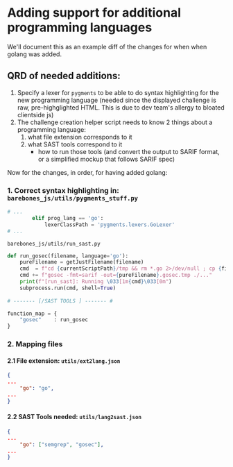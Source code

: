 # Adding support for additional programming languages

We'll document this as an example diff of the changes for when when golang was added.

## QRD of needed additions:
1. Specify a lexer for `pygments` to be able to do syntax highlighting for the new programming language (needed since the displayed challenge is raw, pre-highglighted HTML. This is due to dev team's allergy to bloated clientside js)
2. The challenge creation helper script needs to know 2 things about a programming language: 
    1. what file extension corresponds to it
    2. what SAST tools correspond to it
        - how to run those tools (and convert the output to SARIF format, or a simplified mockup that follows SARIF spec)

Now for the changes, in order, for having added golang:

### 1. Correct syntax highlighting in: `barebones_js/utils/pygments_stuff.py`

```python
# ...
        elif prog_lang == 'go':
            lexerClassPath = 'pygments.lexers.GoLexer'
# ...
```

`barebones_js/utils/run_sast.py`

```python
def run_gosec(filename, language='go'):
    pureFilename = getJustFilename(filename)
    cmd  = f"cd {currentScriptPath}/tmp && rm *.go 2>/dev/null ; cp {filename} . && "
    cmd += f"gosec -fmt=sarif -out={pureFilename}.gosec.tmp ./..."
    print(f"[run_sast]: Running \033[1m{cmd}\033[0m")
    subprocess.run(cmd, shell=True)
    
# ------- [/SAST TOOLS ] ------- #

function_map = {
    "gosec"    : run_gosec
}
```


### 2. Mapping files

#### 2.1 File extension: `utils/ext2lang.json`
```json
{
...
    "go": "go",
...
}
```

#### 2.2 SAST Tools needed: `utils/lang2sast.json`
```json
{
...
    "go": ["semgrep", "gosec"],
...
}